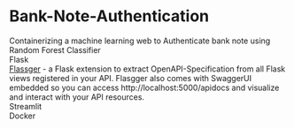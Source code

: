 # Bank-Note-Authentication

Containerizing a machine learning web to Authenticate bank note using Random Forest Classifier
<br>
Flask
<br>
<a href="https://medium.com/analytics-vidhya/flasgger-an-api-playground-with-flask-and-swagger-ui-6b6806cf8884">Flassger<a> -  a Flask extension to extract OpenAPI-Specification from all Flask views registered in your API. Flasgger also comes with SwaggerUI embedded so you can access http://localhost:5000/apidocs and visualize and interact with your API resources.
<br>
Streamlit
<br>
Docker
